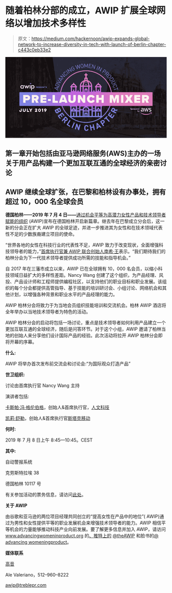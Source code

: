 # 随着柏林分部的成立，AWIP 扩展全球网络以增加技术多样性

> 原文：<https://medium.com/hackernoon/awip-expands-global-network-to-increase-diversity-in-tech-with-launch-of-berlin-chapter-c443c0eb33e2>

![](img/09f5f5156b079780a327dc8a0ff2508d.png)

## 第一章开始包括由亚马逊网络服务(AWS)主办的一场关于用产品构建一个更加互联互通的全球经济的亲密讨论

## AWIP 继续全球扩张，在巴黎和柏林设有办事处，拥有超过 10，000 名全球会员

**德国柏林——2019 年 7 月 4 日——**[通过机会平等为高潜力女性产品和技术领导者赋能的组织](https://www.advancingwomeninproduct.org/) (AWIP)宣布在德国柏林开启新篇章。继去年在巴黎成立分会后，这一新的分会正在扩大 AWIP 的全球足迹，并进一步推进其为女性和在技术领域代表性不足的少数族裔建立项目的使命。

“世界各地的女性在科技行业的代表性不足，AWIP 致力于改变现状，全面增强科技领导者的能力，”[首席执行官兼 AWIP 联合创始人南希·王](https://www.linkedin.com/in/wangnancy/)表示。“我们期待我们的柏林分会为下一代技术领导者提供成功所需的技能和指导机会。”

自 2017 年在三藩市成立以来，AWIP 已在全球拥有 10，000 名会员，以缩小科技领域日益扩大的多样性差距。Nancy Wang 创建了这个组织，为产品经理、风投、产品设计师和工程师提供编程社区，以支持他们的职业目标和职业发展。该组织的每个分会都提供高管指导、基于技能的培训研讨会、小组讨论、网络机会和其他计划，以增强各种背景和职业水平的产品经理的能力。

AWIP 柏林分会将致力于为当地会员组织技能培训和交流机会。柏林 AWIP 酒店将全年举办以当地技术领导者为特色的活动。

AWIP 柏林分会的启动将包括一场讨论，重点是技术领导者如何利用产品建立一个更加互联互通的全球经济，随后是问答环节。对于这个小组，AWIP 邀请了柏林当地的创始人来分享他们设计国际产品的经验。此次活动将拉开 AWIP 柏林分会即将开幕的序幕。

**什么:**

AWIP 将举办首次发布前交流会和讨论会:“为国际观众打造产品”

**世卫组织:**

讨论由首席执行官 Nancy Wang 主持

演讲者包括:

[卡斯帕·冯·格伦伯格](https://www.linkedin.com/in/kaspar-von-gr%C3%BCnberg-73872380/?originalSubdomain=de)，创始人&首席执行官，[人文科技](https://humanitec.com/)

[凯莉·舒勒](https://www.linkedin.com/in/carrie-shuler/)，创始人&首席执行官[斯塔克移动](https://starkmobility.com/)

**何时:**

2019 年 7 月 8 日上午 8:45—10:45。CEST

**其中:**

自动警报系统

克劳斯特拉埃 38

德国柏林 10117 号

有关参加活动的票务信息，请访问[此处](https://www.eventbrite.com/e/building-products-for-an-international-audience-tickets-62931807731)。

**关于 AWIP**

由谷歌和亚马逊的两位项目经理共同创立的“提高女性在产品中的地位”( AWIP)通过为男性和女性提供平等的职业发展机会来增强技术领导者的能力。AWIP 相信平等机会的力量能够推动科技产业向前发展。要了解更多信息并加入 AWIP，请访问 www.advancingwomeninproduct.org 的[、推特上的](http://cts.businesswire.com/ct/CT?id=smartlink&url=http%3A%2F%2Fwww.advancingwomeninproduct.org&esheet=51835472&newsitemid=20180712005203&lan=en-US&anchor=www.advancingwomeninproduct.org&index=28&md5=8a7c5b5ab8ca3e1d447693887815836e) [@theAWIP](http://cts.businesswire.com/ct/CT?id=smartlink&url=https%3A%2F%2Ftwitter.com%2Ftheawip&esheet=51835472&newsitemid=20180712005203&lan=en-US&anchor=%40theAWIP&index=29&md5=b8708362df5190c2fae1cf21eae6f00c) 和脸书的[@ advancing womeningproduct](http://cts.businesswire.com/ct/CT?id=smartlink&url=https%3A%2F%2Fwww.facebook.com%2Fadvancingwomeninproduct%2F&esheet=51835472&newsitemid=20180712005203&lan=en-US&anchor=%40AdvancingWomenInProduct&index=30&md5=86c48dd5a4f5a98f9b855e5c2e6a9b63)。

**媒体联系**

[高音](http://www.treblepr.com)

Ale Valeriano，512–960–8222

awip@treblepr.com